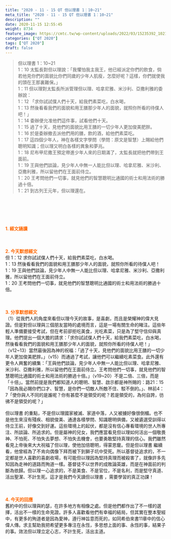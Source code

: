 ```yaml
---
title: "2020 - 11 - 15 QT 但以理書 1：10~21"
meta_title: "2020 - 11 - 15 QT 但以理書 1：10~21"
description: ""
date: 2020-11-15 12:55:45
weight: 8734
feature_image: https://cmtc.tw/wp-content/uploads/2022/03/15235392_10211799862337740_180693556567566654_o-1.webp
categories: ["QT 2020"]
tags: ["QT 2020"]
draft: false
---
```


<blockquote>但以理書 1：10~21<br />
1：10 太監長對但以理說：「我懼怕我主我王，他已經派定你們的飲食，倘若他見你們的面貌比你們同歲的少年人肌瘦，怎麼好呢？這樣，你們就使我的頭在王那裏難保。」<br />
1：11 但以理對太監長所派管理但以理、哈拿尼雅、米沙利、亞撒利雅的委辦說：<br />
1：12 「求你試試僕人們十天，給我們素菜吃，白水喝，<br />
1：13 然後看看我們的面貌和用王膳那少年人的面貌，就照你所看的待僕人吧！」<br />
1：14 委辦便允准他們這件事，試看他們十天。<br />
1：15 過了十天，見他們的面貌比用王膳的一切少年人更加俊美肥胖。<br />
1：16 於是委辦撤去派他們用的膳，飲的酒，給他們素菜吃。<br />
1：17 這四個少年人，神在各樣文字學問（學問：原文是智慧）上賜給他們聰明知識；但以理又明白各樣的異象和夢兆。<br />
1：18 尼布甲尼撒王預定帶進少年人來的日期滿了，太監長就把他們帶到王面前。<br />
1：19 王與他們談論，見少年人中無一人能比但以理、哈拿尼雅、米沙利、亞撒利雅，所以留他們在王面前侍立。<br />
1：20 王考問他們一切事，就見他們的智慧聰明比通國的術士和用法術的勝過十倍。<br />
1：21 到古列王元年，但以理還在。</blockquote><br />
&nbsp;<br />
<br />
&nbsp;<br />
<br />
<span style="color: #ff6600;"><strong>1. </strong><strong>經文誦讀</strong></span><br />
<br />
<span style="color: #ff6600;"><strong> </strong></span><br />
<br />
<span style="color: #ff6600;"><strong>2. 今天默想</strong><strong>經文<br />
</strong></span>但 1：12 求你試試僕人們十天，給我們素菜吃，白水喝。<br />
1：13 然後看看我們的面貌和用王膳那少年人的面貌，就照你所看的待僕人吧！<br />
1：19 王與他們談論，見少年人中無一人能比但以理、哈拿尼雅、米沙利、亞撒利雅，所以留他們在王面前侍立。<br />
1：20 王考問他們一切事，就見他們的智慧聰明比通國的術士和用法術的勝過十倍。<br />
<br />
&nbsp;<br />
<br />
<span style="color: #ff6600;"><strong>3. 分享默想經文<br />
</strong></span>（1）從我們人的角度來看但以理今天的故事，是喜劇，而且是榮耀神的偉大見證。但是對但以理與三個朋友當時的處境而言，這是一場有關生命的睹注。這些年輕人準備要接受考試，但在考前卻拒吃美食，光吃素菜，只是為了堅守信仰與真理。他們提出一個大膽的請求：「求你試試僕人們十天，給我們素菜吃，白水喝，然後看看我們的面貌和用王膳那少年人的面貌，就照你所看的待僕人吧！」（v12~13）當然最後因為神的祝福：「過了十天，見他們的面貌比用王膳的一切少年人更加俊美肥胖。」（v15）而通過了考試，讓他們可以繼續吃素菜食。此外還有更令人興奮的續集：「王與他們談論，見少年人中無一人能比但以理、哈拿尼雅、米沙利、亞撒利雅，所以留他們在王面前侍立。王考問他們一切事，就見他們的智慧聰明比通國的術士和用法術的勝過十倍。」（v19~20）不是二倍、三倍，而是「十倍」。當然前提是我們都知道人的聰明、智慧、啟示都是神所賜的：路21：15「因為我必賜你們口才、智慧，是你們一切敵人所敵不住、駁不倒的。」、林前4：7「使你與人不同的是誰呢？你有甚麼不是領受的呢？若是領受的，為何自誇，彷彿不是領受的呢？」<br />
<br />
但以理書 的重點，不是但以理國家被滅、家道中落，人又被擄好像很倒楣。也不是他生來沒有殘疾、相貌俊美、通達各樣學問、知識聰明俱備，又被遴選受訓得以侍立王前，好像交到好運。這些環境上的起伏，都是沒有信心專看環境的世人所專注、所談論、所追求的。但是屬神的兒女，我們應當看見但以理如何活出一個敬畏神、不怕死、不怕失去夢想、不怕失去機會，也要勇敢堅持真理的信心。我們雖然看見上帝後來大大祝福了但以理，使他加倍聰明，得蒙恩竉。但是但以理書 繼續看，他曾經為了不肯向偶像下拜而被下到獅子坑中受死。所以基督徒追求的，不一定都是世人喜歡的喜劇收場，有可能但以理因為堅持真理而被殺害了，就像許多先知因為走神的道路而殉道一樣。基督徒不以世界的成敗論英雄，而是在神面前的判斷為依歸。但以理一心追求的，不是美食、不是官位，不是名利，而是堅守真道、活出聖潔、不計生死。這才是我們今天讀但以理書 ，需要學習的真正功課！<br />
<br />
&nbsp;<br />
<br />
<strong style="color: #ff6600; font-size: inherit;">4. 今天的回應<br />
</strong>舊約中的但以理與約瑟，在許多地方有相像之處。但是他們都作出了不一樣的選擇，活出不一樣的生命見證。許多人喜歡看他們有幸福的結局，但其實在整本聖經中，有更多的殉道者是因為愛神，遵行神旨意而死的，如同希伯來書11章中的信心偉人傳。求主幫助我把希望更多專注在永恆，多思想上面的事、永恆的事，結果子的事。效法但以理立定心志，不計生死，活出主道。<br />
<br />
&nbsp;
        